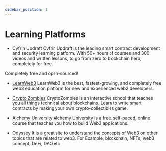 ```yaml
---
sidebar_position: 1
---
```


# Learning Platforms

- [Cyfrin Updraft](https://updraft.cyfrin.io) Cyfrin Updraft is the leading smart contract development and security learning platform. With 50+ hours of courses and 300 videos and written lessons, to go from zero to blockchain hero, completely for free.

Completely free and open-sourced!
- [LearnWeb3](https://learnweb3.io) LearnWeb3 is the best, fastest-growing, and completely free web3 education platform for new and experienced web2 developers.

- [Crypto Zombies](https://cryptozombies.io/) CryptoZombies is an interactive school that teaches you all things technical about blockchains. Learn to write smart contracts by making your own crypto-collectibles game.

- [Alchemy University](https://university.alchemy.com/) Alchemy University is a free, self-paced, online course that teaches you how to build Web3 applications.

- [Odyssey](https://www.cryptostudyhall.xyz/) It is a great site to understand the concepts of Web3 on other topics that are related to web3. For Example, blockchain, NFTs, web3 concept, DeFi, DAO etc

